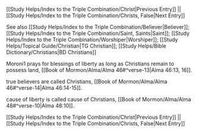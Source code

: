[[Study Helps/Index to the Triple Combination/Christ|Previous Entry]]  ||  [[Study Helps/Index to the Triple Combination/Christs, False|Next Entry]]

 See also [[Study Helps/Index to the Triple Combination/Believer|Believer]]; [[Study Helps/Index to the Triple Combination/Saint, Saints|Saint]]; [[Study Helps/Index to the Triple Combination/Worshiper|Worshiper]]; [[Study Helps/Topical Guide/Christian|TG Christian]]; [[Study Helps/Bible Dictionary/Christians|BD Christians]]

 Moroni1 prays for blessings of liberty as long as Christians remain to possess land, [[Book of Mormon/Alma/Alma 46#^verse-13|Alma 46:13, 16]].

 true believers are called Christians, [[Book of Mormon/Alma/Alma 46#^verse-14|Alma 46:14-15]].

 cause of liberty is called cause of Christians, [[Book of Mormon/Alma/Alma 48#^verse-10|Alma 48:10]].

[[Study Helps/Index to the Triple Combination/Christ|Previous Entry]]  ||  [[Study Helps/Index to the Triple Combination/Christs, False|Next Entry]]